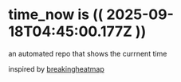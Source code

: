 # time_now is (( 2025-09-18T04:45:00.177Z ))

an automated repo that shows the currnent time

inspired by [breakingheatmap](https://github.com/breakingheatmap/breakingheatmap)